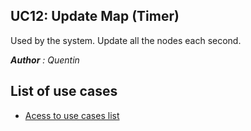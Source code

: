 ## UC12: Update Map (Timer)
Used by the system. Update all the nodes each second.

***Author** : Quentin*

## List of use cases
* [Acess to use cases list][L]

[L]:../UserCase.md
